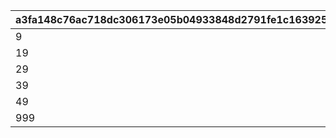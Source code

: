 |a3fa148c76ac718dc306173e05b04933848d2791fe1c1639254a4693b9361c75|0ec38e03ed1a5dd2de70d8451b4849f454a82902470973799599eec1d2f82fba|833edc71607c09a32b266837ca0b7a09a1e4307411acf7c1caa0446378c62332|671a705f2e193775a36b1950fd934cf1b983ce7c994e1f6b84057fced33744fa|
| --- | --- | --- | --- |
|9|1|1|1010|
|19|10|2|1030|
|29|20|3|1050|
|39|30|4|1070|
|49|40|5|1100|
|999|50|6|1200|
